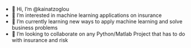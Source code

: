 - 👋 Hi, I’m @kainatzoglou
- 👀 I’m interested in machine learning applications on insurance
- 🌱 I’m currently learning new ways to apply machine learning and solve business problems
- 💞️ I’m looking to collaborate on any Python/Matlab Project that has to do with insurance and risk

<!---
kainatzoglou/kainatzoglou is a ✨ special ✨ repository because its `README.md` (this file) appears on your GitHub profile.
You can click the Preview link to take a look at your changes.
--->
